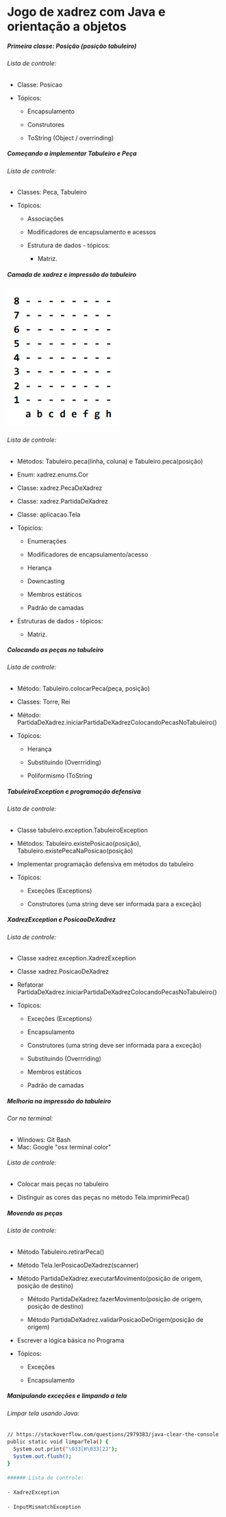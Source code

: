 # Jogo de xadrez com Java e orientação a objetos

##### Primeira classe: Posição (posição tabuleiro)

###### Lista de controle:

- Classe: Posicao

- Tópicos:

  - Encapsulamento

  - Construtores

  - ToString (Object / overrinding)
  
##### Começando a implementar Tabuleiro e Peça

###### Lista de controle:

- Classes: Peca, Tabuleiro

- Tópicos:
  
  - Associações
  
  - Modificadores de encapsulamento e acessos
  
  - Estrutura de dados - tópicos:
    
    - Matriz.
    
##### Camada de xadrez e impressão do tabuleiro

![image](https://github.com/JoseLeonardoCordeiroBahia/assets/blob/main/jogo-de-xadrez-java/tabuleiro-impreso.png)

###### Lista de controle:

- Métodos: Tabuleiro.peca(linha, coluna) e Tabuleiro.peca(posição)

- Enum: xadrez.enums.Cor

- Classe: xadrez.PecaDeXadrez

- Classe: xadrez.PartidaDeXadrez

- Classe: aplicacao.Tela

- Tópicios:

  - Enumerações
  
  - Modificadores de encapsulamento/acesso
  
  - Herança
  
  - Downcasting
  
  - Membros estáticos
  
  - Padrão de camadas
  
- Estruturas de dados - tópicos:

  - Matriz.
  
##### Colocando as peças no tabuleiro

###### Lista de controle:

- Método: Tabuleiro.colocarPeca(peça, posição)

- Classes: Torre, Rei

- Método: PartidaDeXadrez.iniciarPartidaDeXadrezColocandoPecasNoTabuleiro()

- Tópicos:

  - Herança
  
  - Substituindo (Overrriding)
  
  - Poliformismo (ToString
  
##### TabuleiroException e programação defensiva

###### Lista de controle:

- Classe tabuleiro.exception.TabuleiroException

- Métodos: Tabuleiro.existePosicao(posição), Tabuleiro.existePecaNaPosicao(posição)

- Implementar programação defensiva em métodos do tabuleiro

- Tópicos:

  - Exceções (Exceptions)
  
  - Construtores (uma string deve ser informada para a exceção)
  
##### XadrezException e PosicaoDeXadrez

###### Lista de controle:

- Classe xadrez.exception.XadrezException

- Classe xadrez.PosicaoDeXadrez

- Refatorar PartidaDeXadrez.iniciarPartidaDeXadrezColocandoPecasNoTabuleiro()

- Tópicos:

  - Exceções (Exceptions)
  
  - Encapsulamento
  
  - Construtores (uma string deve ser informada para a exceção)
  
  - Substituindo (Overrriding)
  
  - Membros estáticos
  
  - Padrão de camadas
  
##### Melhoria na impressão do tabuleiro

###### Cor no terminal:

- Windows: Git Bash
- Mac: Google "osx terminal color"

###### Lista de controle:

- Colocar mais peças no tabuleiro

- Distinguir as cores das peças no método Tela.imprimirPeca()

##### Movendo as peças

###### Lista de controle:

- Método Tabuleiro.retirarPeca()

- Método Tela.lerPosicaoDeXadrez(scanner)

- Método PartidaDeXadrez.executarMovimento(posição de origem, posição de destino)

  - Método PartidaDeXadrez.fazerMovimento(posição de origem, posição de destino)
  
  - Método PartidaDeXadrez.validarPosicaoDeOrigem(posição de origem)
  
- Escrever a lógica básica no Programa

- Tópicos:

  - Exceções
  
  - Encapsulamento
  
##### Manipulando exceções e limpando a tela
  
###### Limpar tela usando Java:
```bash
// https://stackoverflow.com/questions/2979383/java-clear-the-console
public static void limparTela() {
  System.out.print("\033[H\033[2J");
  System.out.flush();
}

###### Lista de controle:

- XadrezException

- InputMismatchException
  